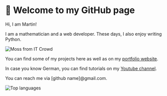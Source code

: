 # :wave: Welcome to my GitHub page

Hi, I am Martin!

I am a mathematician and a web developer. These days, I also enjoy writing Python.

![Moss from IT Crowd](https://media.giphy.com/media/dbtDDSvWErdf2/giphy.gif)

You can find some of my projects here as well as on my [portfolio website](https://scriptraccoon.dev).

In case you know German, you can find tutorials on my [Youtube channel](https://www.youtube.com/c/ScriptRaccoon).

You can reach me via [github name]@gmail.com.

![Top languages](https://github-readme-stats.vercel.app/api/top-langs/?username=ScriptRaccoon&langs_count=10)
